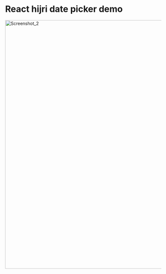 # React hijri date picker demo
<img width="1569" height="804" alt="Screenshot_2" src="https://github.com/user-attachments/assets/b9b54a75-f3b2-41e1-be2b-2ae1a2106983" />
